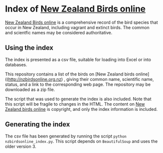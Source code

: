 Index of [New Zealand Birds online](http://nzbirdsonline.org.nz)
================================================================

[New Zealand Birds online](http://nzbirdsonline.org.nz) 
is a comprehensive record of the bird species
that occur in New Zealand, including vagrant and extinct birds. The
common and scientfic names may be considered authoritative.

Using the index
----------------
The index is presented as a csv file, suitable for
loading into Excel or into databases.

This repository contains a list of the birds on 
[New Zealand birds online]((http://nzbirdsonline.org.nz) ,
giving their common name, scientific name, status, and a link to the
corresponding web page.  The repository may be downloaded as a zip
file.

The script that was used to generate the index is also included. Note that
this script will be fragile to changes in the HTML. The content on
[New Zealand birds online](http://nzbirdsonline.org.nz) is copyright, and
only the index information is included.


Generating the index
--------------------
The csv file has been generated by running the script 
`python nzbirdsonline_index.py`. This script depends on `BeautifulSoup` 
and uses the older version 3.

